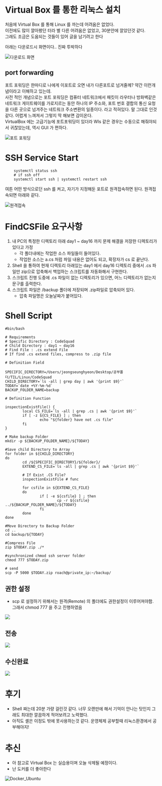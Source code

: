# Virtual Box 를 통한 리눅스 설치

처음에 Virtual Box 를 통해 Linux 를 까는데 어려움은 없었다. <br>
이전에도 많이 깔아봤던 터라 별 다른 어려움은 없었고, 30분안에 깔았던것 같다. <br>
그래도 조금은 도움되는 것들이 있어 글을 남기려고 한다 <br>

아래는 다운로드시 화면이다.. 진짜 투박하다 <br>

![다운로드 화면](./Image/installubuntu.png)

## port forwarding

포트 포워딩은 한마디로 나에게 이포트로 오면 내가 다른포트로 넘겨줄께? 약간 이런개념이라고 이해하고 있는데. <br>
사전 적인 개념으로는 포트 포워딩은 컴퓨터 네트워크에서 패킷이 라우터나 방화벽같은 네트워크 게이트웨이를 가로지르는 동안 하나의 IP 주소와, 포트 번호 결합의
통신 요청을 다른 곳으로 넘겨주는 네트워크 주소변환의 일종이다. 라고 적혀있다. 말 그대로 인것 같다. 어렵게 느껴져서 그렇지 딱 해보면 감이온다. <br>
VirtualBox 에는 고급기능에 포트포워딩이 있더라 Wls 같은 경우는 수동으로 해줘야되서 귀찮았는데, 역시 GUI 가 편하다. <br>

![포트 포워딩](./Image/portpowading.png)

# SSH Service Start

```shell_script
    systemctl status ssh
    # if ssh off
    systemctl start ssh | systemctl restart ssh
```

여튼 어떤 방식으로던 ssh 를 켜고, 자기가 지정해둔 포트로 원격접속하면 된다. 원격접속되면 아래와 같다. <br>

![원격접속](./Image/ssh_connect.png)

# FindCSFile 요구사항

1. 내 PC의 특정한 디렉토리 아래 day1 ~ day16 까지 문제 해결을 저장한 디렉토리가 있다고 가정
   - 각 폴더내에는 작업한 소스 파일들이 들어있다.
   - 작업한 소스는 a.cs 처럼 파일 내용은 없어도 되고, 확장자가 cs 로 끝난다.
2. Shell 을 통하여 현재 디렉토리 아래있는 day1 에서 day16 디렉토리 중에서 .cs 파일만 zip으로 압축해서 백업하는 스크립트를 자동화해서 구현한다.
3. 스크립트 진행 도중에 .cs 파일이 없는 디렉토리가 있으면, 어느 디렉토리가 없는지 문구를 출력한다.
4. 스크립트 파일은 /backup 폴더에 저장되며 .zip파일로 압축되어 있다.
   - 압축 파일명은 오늘날짜가 붙어있다.

# Shell Script

```shell
#bin/bash

# Requirements
# Specific Directory : CodeSquad
# Child Directory : day1 ~ day16
# Find File : .cs extend File
# If find .cs extend files, compress to .zip file

# Definition Field

SPECIFIC_DIRECTORY=/Users/jeongseunghyeon/Desktop/공부폴더/TIL/Linux/CodeSquad
CHILD_DIRECTORY=`ls -all | grep day | awk '{print $9}'`
TODAY=`date +%Y-%m-%d`
BACKUP_FOLDER_NAME=backup

# Definition Function

inspectionExistFile() {
        local CS_FILE=`ls -all | grep .cs | awk '{print $9}'`
        if [ -z ${CS_FILE} ] ; then
                echo "${folder} have not .cs file"
        fi
}

# Make backup Folder
mkdir -p ${BACKUP_FOLDER_NAME}/${TODAY}

#Save child Directory to Array
for folder in ${CHILD_DIRECTORY}
do
        cd /${SPECIFIC_DIRECTORY}/${folder}/
        EXTEND_CS_FILE=`ls -all | grep .cs | awk '{print $9}'`

        # If Exist .CS File?
        inspectionExistFile # func

        for csfile in ${EXTEND_CS_FILE}
        do
                if [ -e ${csfile} ] ; then
                        cp -r ${csfile} ../${BACKUP_FOLDER_NAME}/${TODAY}
                fi
        done
done

#Move Directory to Backup Folder
cd ..
cd backup/${TODAY}

#Compress File
zip $TODAY.zip ./*

#synchronized chmod ssh server folder
chmod 777 $TODAY.zip

# send
scp -P 5000 $TODAY.zip roach@private_ip:~/backup/
```

## 권한 설정

- scp 로 설정하기 위해서는 원격(Remote) 의 폴더에도 권한설정이 이루어져야함. 그래서 chmod 777 을 주고 진행하였음

![](./Image/chmod.png)

## 전송

![](./Image/send.png)

## 수신완료

![](./Image/receivesuccess.png)

# 후기

- Shell 짜는데 20분 가량 걸린것 같다. 너무 오랜만에 해서 기억이 안나는 탓인지 그래도 최대한 깔끔하게 적어보려고 노력했다.
- 아직도 셸은 이정도 밖에 못사용하는것 같다. 운영체제 공부할때 리눅스환경에서 공부해야지!

# 추신

- 아 참고로 Virtual Box 는 실습용이며 오늘 삭제될 예정이다.
- 난 도커를 더 좋아한다

![Docker_Ubuntu](./Image/docker_build.png)
